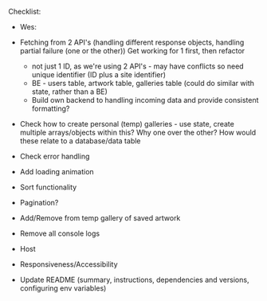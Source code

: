 Checklist:

- Wes:
- Fetching from 2 API's (handling different response objects, handling partial failure (one or the other))
  Get working for 1 first, then refactor
  - not just 1 ID, as we're using 2 API's - may have conflicts so need unique identifier (ID plus a site identifier)
  - BE - users table, artwork table, galleries table (could do similar with state, rather than a BE)
  - Build own backend to handling incoming data and provide consistent formatting?

- Check how to create personal (temp) galleries - use state, create multiple arrays/objects within this? Why one over the other? How would these relate to a database/data table

- Check error handling
- Add loading animation
- Sort functionality
- Pagination?
- Add/Remove from temp gallery of saved artwork

- Remove all console logs
- Host
- Responsiveness/Accessibility
- Update README (summary, instructions, dependencies and versions, configuring env variables)
